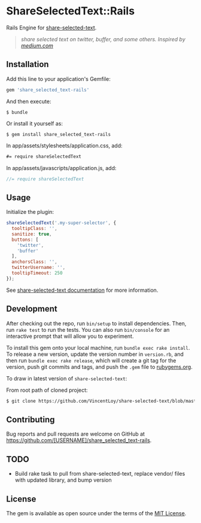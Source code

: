 # ShareSelectedText::Rails

Rails Engine for [share-selected-text](https://github.com/VincentLoy/share-selected-text).

> *share selected text on twitter, buffer, and some others. Inspired by [medium.com](http://medium.com)*

## Installation

Add this line to your application's Gemfile:

```ruby
gem 'share_selected_text-rails'
```

And then execute:

    $ bundle

Or install it yourself as:

    $ gem install share_selected_text-rails

In app/assets/stylesheets/application.css, add:

```css
#= require shareSelectedText
```

In app/assets/javascripts/application.js, add:

```javascript
//= require shareSelectedText
```

## Usage

Initialize the plugin:

```javascript
shareSelectedText('.my-super-selector', {
  tooltipClass: '',
  sanitize: true,
  buttons: [
    'twitter',
    'buffer'
  ],
  anchorsClass: '',
  twitterUsername: '',
  tooltipTimeout: 250
});
```

See [share-selected-text documentation](https://github.com/VincentLoy/share-selected-text/blob/master/README.md) for more information.

## Development

After checking out the repo, run `bin/setup` to install dependencies. Then, run `rake test` to run the tests. You can also run `bin/console` for an interactive prompt that will allow you to experiment.

To install this gem onto your local machine, run `bundle exec rake install`. To release a new version, update the version number in `version.rb`, and then run `bundle exec rake release`, which will create a git tag for the version, push git commits and tags, and push the `.gem` file to [rubygems.org](https://rubygems.org).

To draw in latest version of `share-selected-text`:

From root path of cloned project:

```bash
$ git clone https://github.com/VincentLoy/share-selected-text/blob/master/README.md
```

## Contributing

Bug reports and pull requests are welcome on GitHub at https://github.com/[USERNAME]/share_selected_text-rails.

## TODO

+ Build rake task to pull from share-selected-text, replace vendor/ files
    with updated library, and bump version

## License

The gem is available as open source under the terms of the [MIT License](http://opensource.org/licenses/MIT).

